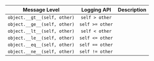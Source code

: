 | Message Level | Logging API | Description |
| ------------- |:-------------:| ------------- |
| ```object.__gt__(self, other)```  | ```self > other``` |
| ```object.__ge__(self, other)```  | ```self >= other``` |
| ```object.__lt__(self, other)```  | ```self < other``` |
| ```object.__le__(self, other)```  | ```self <= other``` |
| ```object.__eq__(self, other)```  | ```self == other``` |
| ```object.__ne__(self, other)```  | ```self != other``` |